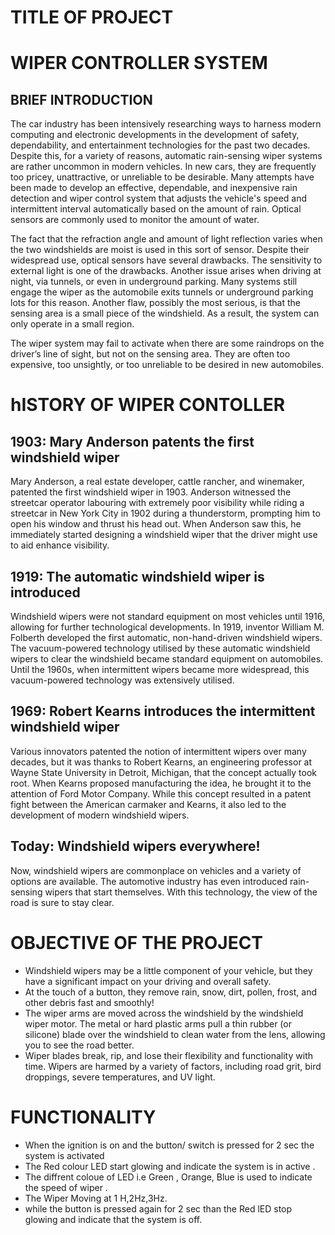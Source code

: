 # TITLE OF PROJECT
# WIPER CONTROLLER SYSTEM
## BRIEF INTRODUCTION 
The car industry has been intensively researching ways to harness modern computing and electronic developments in the development of safety, dependability, and entertainment technologies for the past two decades. Despite this, for a variety of reasons, automatic rain-sensing wiper systems are rather uncommon in modern vehicles. In new cars, they are frequently too pricey, unattractive, or unreliable to be desirable. Many attempts have been made to develop an effective, dependable, and inexpensive rain detection and wiper control system that adjusts the vehicle's speed and intermittent interval automatically based on the amount of rain. Optical sensors are commonly used to monitor the amount of water.

The fact that the refraction angle and amount of light reflection varies when the two windshields are moist is used in this sort of sensor. Despite their widespread use, optical sensors have several drawbacks. The sensitivity to external light is one of the drawbacks. Another issue arises when driving at night, via tunnels, or even in underground parking. Many systems still engage the wiper as the automobile exits tunnels or underground parking lots for this reason. Another flaw, possibly the most serious, is that the sensing area is a small piece of the windshield. As a result, the system can only operate in a small region. 

The wiper system may fail to activate when there are some raindrops on the driver’s line of sight, but not on the sensing area. They are often too expensive, too unsightly, or too unreliable to be desired in new automobiles.


# hISTORY OF WIPER CONTOLLER
## 1903: Mary Anderson patents the first windshield wiper
Mary Anderson, a real estate developer, cattle rancher, and winemaker, patented the first windshield wiper in 1903. Anderson witnessed the streetcar operator labouring with extremely poor visibility while riding a streetcar in New York City in 1902 during a thunderstorm, prompting him to open his window and thrust his head out. When Anderson saw this, he immediately started designing a windshield wiper that the driver might use to aid enhance visibility.
## 1919: The automatic windshield wiper is introduced
Windshield wipers were not standard equipment on most vehicles until 1916, allowing for further technological developments.
In 1919, inventor William M. Folberth developed the first automatic, non-hand-driven windshield wipers. The vacuum-powered technology utilised by these automatic windshield wipers to clear the windshield became standard equipment on automobiles. Until the 1960s, when intermittent wipers became more widespread, this vacuum-powered technology was extensively utilised.
## 1969: Robert Kearns introduces the intermittent windshield wiper
Various innovators patented the notion of intermittent wipers over many decades, but it was thanks to Robert Kearns, an engineering professor at Wayne State University in Detroit, Michigan, that the concept actually took root. When Kearns proposed manufacturing the idea, he brought it to the attention of Ford Motor Company. While this concept resulted in a patent fight between the American carmaker and Kearns, it also led to the development of modern windshield wipers.
## Today: Windshield wipers everywhere!
Now, windshield wipers are commonplace on vehicles and a variety of options are available. The automotive industry has even introduced rain-sensing wipers that start themselves. With this technology, the view of the road is sure to stay clear.

# OBJECTIVE OF THE PROJECT
* Windshield wipers may be a little component of your vehicle, but they have a significant impact on your driving and overall safety.
* At the touch of a button, they remove rain, snow, dirt, pollen, frost, and other debris fast and smoothly!
* The wiper arms are moved across the windshield by the windshield wiper motor. The metal or hard plastic arms pull a thin rubber (or silicone) blade over the windshield to clean water from the lens, allowing you to see the road better.
* Wiper blades break, rip, and lose their flexibility and functionality with time. Wipers are harmed by a variety of factors, including road grit, bird droppings, severe temperatures, and UV light.
#  FUNCTIONALITY
* When the ignition is on and the button/ switch is pressed for 2 sec the system is activated 
* The Red colour LED start glowing and indicate the system is in active .
* The diffrent coloue of LED i.e Green , Orange, Blue is used to indicate the speed of wiper .
* The  Wiper Moving at 1 H,2Hz,3Hz.
* while the button is pressed again for 2 sec than the Red lED stop glowing and indicate that the system is off.

